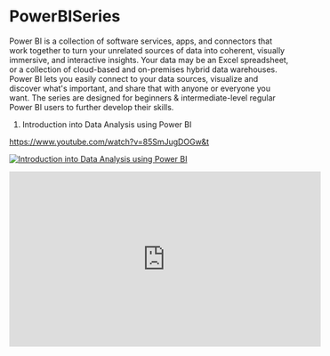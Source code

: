 # PowerBISeries
Power BI is a collection of software services, apps, and connectors that work together to turn your unrelated sources of data into coherent, visually immersive, and interactive insights. Your data may be an Excel spreadsheet, or a collection of cloud-based and on-premises hybrid data warehouses. Power BI lets you easily connect to your data sources, visualize and discover what's important, and share that with anyone or everyone you want. 
The series are designed for beginners & intermediate-level regular Power BI users to further develop their skills. 

1. Introduction into Data Analysis using Power BI

https://www.youtube.com/watch?v=85SmJugDOGw&t            

[![Introduction into Data Analysis using Power BI](https://img.youtube.com/vi/85SmJugDOGw&t/0.jpg)](https://www.youtube.com/watch?v=85SmJugDOGw&t)
<iframe width="560" height="315" src="https://www.youtube.com/embed/85SmJugDOGw" title="YouTube video player" frameborder="0" allow="accelerometer; autoplay; clipboard-write; encrypted-media; gyroscope; picture-in-picture" allowfullscreen></iframe>
